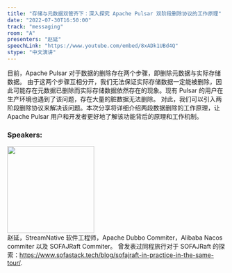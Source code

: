 ```yaml
---
title: "存储与元数据双管齐下：深入探究 Apache Pulsar 双阶段删除协议的工作原理"
date: "2022-07-30T16:50:00"
track: "messaging"
room: "A"
presenters: "赵延"
speechLink: "https://www.youtube.com/embed/8xADk1UBd4Q"
stype: "中文演讲"
---
```

目前，Apache Pulsar 对于数据的删除存在两个步骤，即删除元数据与实际存储数据。
由于这两个步骤互相分开，我们无法保证实际存储数据一定能被删除，因此可能存在元数据已删除而实际存储数据依然存在的现象。现有 Pulsar 的用户在生产环境也遇到了该问题，存在大量的脏数据无法删除。
对此，我们可以引入两阶段删除协议来解决该问题。本次分享将详细介绍两段数据删除的工作原理，让 Apache Pulsar 用户和开发者更好地了解该功能背后的原理和工作机制。
 ### Speakers: 
 <img src="images/speaker/1189.png" width="200" /><br>赵延，StreamNative 软件工程师，Apache Dubbo Commiter，Alibaba Nacos commiter 以及 SOFAJRaft Commiter。
曾发表过同程旅行对于 SOFAJRaft 的探索：https://www.sofastack.tech/blog/sofajraft-in-practice-in-the-same-tour/.
 